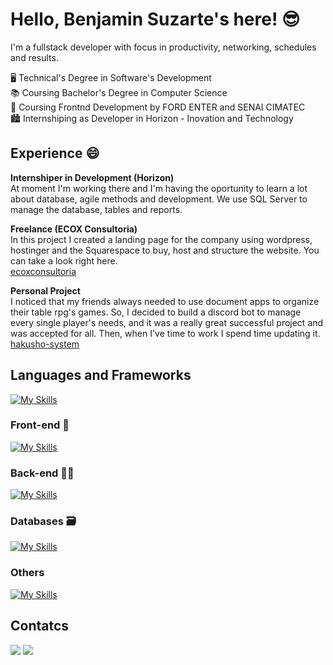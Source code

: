 # Hello, Benjamin Suzarte's here! 😎
I'm a fullstack developer with focus in productivity, networking, schedules and results.    

🖥 Technical's Degree in Software's Development  
📚 Coursing Bachelor's Degree in Computer Science  
🌠 Coursing Frontnd Development by FORD ENTER and SENAI CIMATEC  
🏙 Internshiping as Developer in Horizon - Inovation and Technology  

## Experience 😄

**Internshiper in Development (Horizon)**  
At moment I'm working there and I'm having the oportunity to learn a lot about database, agile methods and development. We use SQL Server to manage the database, tables and reports.     

**Freelance (ECOX Consultoria)**  
In this project I created a landing page for the company using wordpress, hostinger and the Squarespace to buy, host and structure the website. You can take a look right here.  
<a href="ecoxconsultoria.com" target="_blank">ecoxconsultoria</a>

**Personal Project**  
I noticed that my friends always needed to use document apps to organize their table rpg's games. So, I decided to build a discord bot to manage every single player's needs, and it was a really great successful project and was accepted for all. Then, when I've time to work I spend time updating it.  
<a href="https://github.com/devsuzarte/rpg-bot" target="_blank">hakusho-system</a>

## Languages and Frameworks  
[![My Skills](https://skillicons.dev/icons?i=html,css,js,ts,git,bootstrap)](https://skillicons.dev)      
### Front-end 🌟
[![My Skills](https://skillicons.dev/icons?i=react,next,angular,tailwind,vite,vercel)](https://skillicons.dev)    
### Back-end 👨‍💻
[![My Skills](https://skillicons.dev/icons?i=nodejs,express,nestjs,discordjs,prisma,docker,postman)](https://skillicons.dev)    
### Databases 🗃
[![My Skills](https://skillicons.dev/icons?i=mysql,postgres,supabase,mongo)](https://skillicons.dev)    
### Others
[![My Skills](https://skillicons.dev/icons?i=linux,windows,vscode,obsidian,wordpress)](https://skillicons.dev)    
## Contatcs
<div>
  <a href="https://www.linkedin.com/in/benjamin-suzarte/" target="blank"><img src="https://img.shields.io/badge/-LinkedIn-%230077B5?style=for-the-badge&logo=linkedin&logoColor=white" target="_blank"></a> 
  <a href = "mailto:devsuzartee@gmail.com"><img src="https://img.shields.io/badge/Gmail-D14836?style=for-the-badge&logo=gmail&logoColor=white" target="_blank"></a>
</div>

